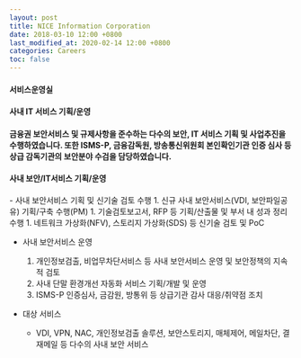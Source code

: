 ```yaml
---
layout: post
title: NICE Information Corporation
date: 2018-03-10 12:00 +0800
last_modified_at: 2020-02-14 12:00 +0800
categories: Careers
toc: false
---
```

#### 서비스운영실

#### 사내 IT 서비스 기획/운영

#### 금융권 보안서비스 및 규제사항을 준수하는 다수의 보안, IT 서비스 기획 및 사업추진을 수행하였습니다. 또한 ISMS-P, 금융감독원, 방송통신위원회 본인확인기관 인증 심사 등 상급 감독기관의 보안분야 수검을 담당하였습니다.

<h4>사내 보안/IT서비스 기획/운영</h4>
- 사내 보안서비스 기획 및 신기술 검토 수행
    1. 신규 사내 보안서비스(VDI, 보안파일공유) 기획/구축 수행(PM)
    1. 기술검토보고서, RFP 등 기획/산출물 및 부서 내 성과 정리 수행
    1. 네트워크 가상화(NFV), 스토리지 가상화(SDS) 등 신기술 검토 및 PoC

- 사내 보안서비스 운영
    1. 개인정보검출, 비업무차단서비스 등 사내 보안서비스 운영 및 보안정책의 지속적 검토
    1. 사내 단말 환경개선 자동화 서비스 기획/개발 및 운영
    1. ISMS-P 인증심사, 금감원, 방통위 등 상급기관 감사 대응/취약점 조치

- 대상 서비스
  * VDI, VPN, NAC, 개인정보검출 솔루션, 보안스토리지, 매체제어, 메일차단, 결재메일 등 다수의 사내 보안 서비스